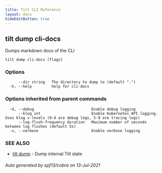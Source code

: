 ```yaml
---
title: Tilt CLI Reference
layout: docs
hideEditButton: true
---
```

## tilt dump cli-docs

Dumps markdown docs of the CLI

```
tilt dump cli-docs [flags]
```

### Options

```
      --dir string   The directory to dump to (default ".")
  -h, --help         help for cli-docs
```

### Options inherited from parent commands

```
  -d, --debug                          Enable debug logging
      --klog int                       Enable Kubernetes API logging. Uses klog v-levels (0-4 are debug logs, 5-9 are tracing logs)
      --log-flush-frequency duration   Maximum number of seconds between log flushes (default 5s)
  -v, --verbose                        Enable verbose logging
```

### SEE ALSO

* [tilt dump](tilt_dump.html)	 - Dump internal Tilt state

###### Auto generated by spf13/cobra on 13-Jul-2021

